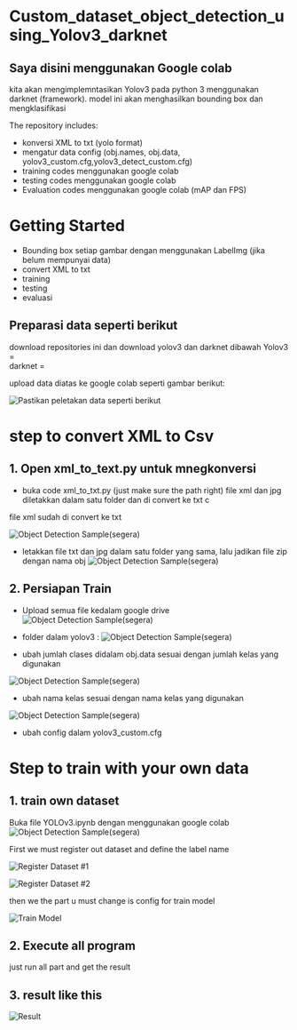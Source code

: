 # Custom_dataset_object_detection_using_Yolov3_darknet


## Saya disini menggunakan Google colab

kita akan mengimplemntasikan Yolov3 pada python 3 menggunakan darknet (framework). model ini akan menghasilkan bounding box dan mengklasifikasi 


The repository includes:
* konversi XML to txt (yolo format)
* mengatur data config (obj.names, obj.data, yolov3_custom.cfg,yolov3_detect_custom.cfg)
* training codes menggunakan google colab
* testing codes menggunakan google colab
* Evaluation codes menggunakan google colab (mAP dan FPS)



# Getting Started
* Bounding box setiap gambar dengan menggunakan LabelImg (jika belum mempunyai data)
* convert XML to txt
* training 
* testing
* evaluasi

## Preparasi data seperti berikut

download repositories ini dan download yolov3 dan darknet dibawah
Yolov3  =  
darknet =  

upload data diatas ke google colab seperti gambar berikut:

![Pastikan peletakan data seperti berikut ](assets/6.png)


# step to convert XML to Csv 

## 1. Open xml_to_text.py untuk mnegkonversi
* buka code xml_to_txt.py (just make sure the path right)
file xml dan jpg diletakkan dalam satu folder dan di convert ke txt
c

file xml sudah di convert ke txt 

![Object Detection Sample(segera)](assets/1.png)


* letakkan file txt dan jpg dalam satu folder yang sama, lalu jadikan file zip dengan nama obj
![Object Detection Sample(segera)](assets/7.png)


## 2. Persiapan Train
* Upload semua file kedalam google drive
![Object Detection Sample(segera)](assets/6.png)

* folder dalam yolov3 :
![Object Detection Sample(segera)](assets/5.png)

* ubah jumlah clases didalam obj.data sesuai dengan jumlah kelas yang digunakan

![Object Detection Sample(segera)](assets/9.png)

* ubah nama kelas sesuai dengan nama kelas yang digunakan

![Object Detection Sample(segera)](assets/10.png)

* ubah config dalam yolov3_custom.cfg





# Step to train  with your own data

## 1. train own dataset
Buka file YOLOv3.ipynb dengan menggunakan google colab
![Object Detection Sample(segera)](assets/13.png)



First we must register out dataset and define the label name

![Register Dataset #1](assets/3.PNG)

![Register Dataset #2](assets/4.PNG)

then we the part u must change is config for train model

![Train Model](assets/5.PNG)

## 2. Execute all program 
just run all part and get the result

## 3. result like this

![Result ](assets/6.PNG)




